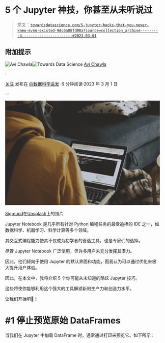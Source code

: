 # 5 个 Jupyter 神技，你甚至从未听说过

> 原文：[`towardsdatascience.com/5-jupyter-hacks-that-you-never-knew-even-existed-9dc0a08fd90a?source=collection_archive---------4-----------------------#2023-03-01`](https://towardsdatascience.com/5-jupyter-hacks-that-you-never-knew-even-existed-9dc0a08fd90a?source=collection_archive---------4-----------------------#2023-03-01)

## 附加提示

[](https://medium.com/@avi_chawla?source=post_page-----9dc0a08fd90a--------------------------------)![Avi Chawla](https://medium.com/@avi_chawla?source=post_page-----9dc0a08fd90a--------------------------------)[](https://towardsdatascience.com/?source=post_page-----9dc0a08fd90a--------------------------------)![Towards Data Science](https://towardsdatascience.com/?source=post_page-----9dc0a08fd90a--------------------------------) [Avi Chawla](https://medium.com/@avi_chawla?source=post_page-----9dc0a08fd90a--------------------------------)

·

[关注](https://medium.com/m/signin?actionUrl=https%3A%2F%2Fmedium.com%2F_%2Fsubscribe%2Fuser%2F5d33decdf4c4&operation=register&redirect=https%3A%2F%2Ftowardsdatascience.com%2F5-jupyter-hacks-that-you-never-knew-even-existed-9dc0a08fd90a&user=Avi+Chawla&userId=5d33decdf4c4&source=post_page-5d33decdf4c4----9dc0a08fd90a---------------------post_header-----------) 发布在 [向数据科学进发](https://towardsdatascience.com/?source=post_page-----9dc0a08fd90a--------------------------------) ·6 分钟阅读·2023 年 3 月 1 日[](https://medium.com/m/signin?actionUrl=https%3A%2F%2Fmedium.com%2F_%2Fvote%2Ftowards-data-science%2F9dc0a08fd90a&operation=register&redirect=https%3A%2F%2Ftowardsdatascience.com%2F5-jupyter-hacks-that-you-never-knew-even-existed-9dc0a08fd90a&user=Avi+Chawla&userId=5d33decdf4c4&source=-----9dc0a08fd90a---------------------clap_footer-----------)

--

[](https://medium.com/m/signin?actionUrl=https%3A%2F%2Fmedium.com%2F_%2Fbookmark%2Fp%2F9dc0a08fd90a&operation=register&redirect=https%3A%2F%2Ftowardsdatascience.com%2F5-jupyter-hacks-that-you-never-knew-even-existed-9dc0a08fd90a&source=-----9dc0a08fd90a---------------------bookmark_footer-----------)![](img/8ce875075d28ea946aa0054fce1a075b.png)

[Sigmund](https://unsplash.com/@sigmund?utm_source=medium&utm_medium=referral)在[Unsplash](https://unsplash.com/?utm_source=medium&utm_medium=referral)上的照片

Jupyter Notebook 是几乎所有针对 Python 编程任务的最受追捧的 IDE 之一，如数据科学、机器学习、科学计算等多个领域。

其交互式编程能力使其不仅成为初学者的首选工具，也是专家们的选择。

尽管 Jupyter Notebook 广泛使用，但许多用户未充分发挥其潜力。

因此，他们倾向于使用 Jupyter 的默认界面和功能，而我认为可以通过优化来极大提升用户体验。

因此，在本文中，我将介绍 5 个你可能从未知道的酷炫 Jupyter 技巧。

这些将使你能够利用这个强大的工具解锁新的生产力和创造力水平。

让我们开始吧🚀！

# #1 停止预览原始 DataFrames

当我们在 Jupyter 中加载 DataFrame 时，通常通过打印来预览它。如下所示：
